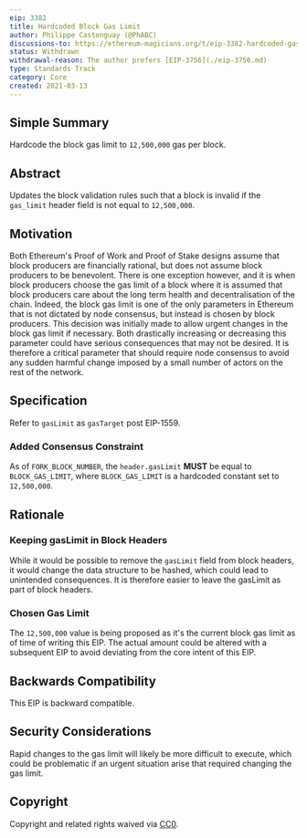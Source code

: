 ```yaml
---
eip: 3382
title: Hardcoded Block Gas Limit
author: Philippe Castonguay (@PhABC)
discussions-to: https://ethereum-magicians.org/t/eip-3382-hardcoded-gas-limit
status: Withdrawn
withdrawal-reason: The author prefers [EIP-3756](./eip-3756.md)
type: Standards Track
category: Core
created: 2021-03-13
---
```


## Simple Summary

Hardcode the block gas limit to `12,500,000` gas per block.

## Abstract

Updates the block validation rules such that a block is invalid if the `gas_limit` header field is not equal to `12,500,000`.

## Motivation

Both Ethereum's Proof of Work and Proof of Stake designs assume that block producers are financially rational, but does not assume block producers to be benevolent. There is one exception however, and it is when block producers choose the gas limit of a block where it is assumed that block producers care about the long term health and decentralisation of the chain. Indeed, the block gas limit is one of the only parameters in Ethereum that is not dictated by node consensus, but instead is chosen by block producers. This decision was initially made to allow urgent changes in the block gas limit if necessary. Both drastically increasing or decreasing this parameter could have serious consequences that may not be desired. It is therefore a critical parameter that should require node consensus to avoid any sudden harmful change imposed by a small number of actors on the rest of the network.

## Specification
Refer to `gasLimit` as `gasTarget` post EIP-1559.

### Added Consensus Constraint

As of `FORK_BLOCK_NUMBER`, the `header.gasLimit` **MUST** be equal to `BLOCK_GAS_LIMIT`, where `BLOCK_GAS_LIMIT` is a hardcoded constant set to `12,500,000`.

## Rationale

### Keeping gasLimit in Block Headers

While it would be possible to remove the `gasLimit` field from block headers, it would change the data structure to be hashed, which could lead to unintended consequences. It is therefore easier to leave the gasLimit as part of block headers. 

### Chosen Gas Limit

The `12,500,000` value is being proposed as it's the current block gas limit as of time of writing this EIP. The actual amount could be altered with a subsequent EIP to avoid deviating from the core intent of this EIP.

## Backwards Compatibility

This EIP is backward compatible.

## Security Considerations
Rapid changes to the gas limit will likely be more difficult to execute, which could be problematic if an urgent situation arise that required changing the gas limit.

## Copyright

Copyright and related rights waived via [CC0](../CC0.md).
